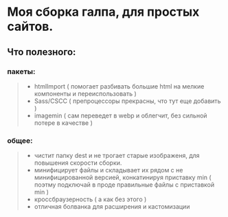 # Моя сборка галпа, для простых сайтов.

## Что полезного:

### пакеты:

> - htmlImport ( помогает разбивать большие html на мелкие компоненты и переиспользовать )
> - Sass/CSCC ( препроцессоры прекрасны, что тут еще добавить )
> - imagemin ( сам переведет в webp и облегчит, без сильной потере в качестве )

### общее:

> - чистит папку dest и не трогает старые изображеня, для повышения скорости сборки.
> - минифицирует файлы и складывает их рядом с не минифицированной версией, конкатинируя приставку min ( поэтму подключай в проде правильные файлы с приставкой min )
> - кроссбраузерность ( а как без этого )
> - отличная болванка для расширения и кастомизации
